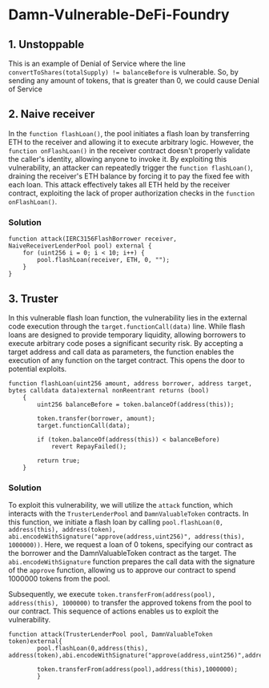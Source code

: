 # Damn-Vulnerable-DeFi-Foundry
## 1. Unstoppable
This is an example of Denial of Service where the line `convertToShares(totalSupply) != balanceBefore` is vulnerable. So, by sending any amount of tokens, that is greater than 0, we could cause Denial of Service
## 2. Naive receiver
In the `function flashLoan()`, the pool initiates a flash loan by transferring ETH to the receiver and allowing it to execute arbitrary logic. However, the `function onFlashLoan()` in the receiver contract doesn't properly validate the caller's identity, allowing anyone to invoke it. By exploiting this vulnerability, an attacker can repeatedly trigger the `function flashLoan()`, draining the receiver's ETH balance by forcing it to pay the fixed fee with each loan. This attack effectively takes all ETH held by the receiver contract, exploiting the lack of proper authorization checks in the `function onFlashLoan()`.
### Solution
```solidity
function attack(IERC3156FlashBorrower receiver, NaiveReceiverLenderPool pool) external {
    for (uint256 i = 0; i < 10; i++) {
        pool.flashLoan(receiver, ETH, 0, "");
    }
}
```
## 3. Truster
In this vulnerable flash loan function, the vulnerability lies in the external code execution through the `target.functionCall(data)` line. While flash loans are designed to provide temporary liquidity, allowing borrowers to execute arbitrary code poses a significant security risk. By accepting a target address and call data as parameters, the function enables the execution of any function on the target contract. This opens the door to potential exploits.
```solidity
function flashLoan(uint256 amount, address borrower, address target, bytes calldata data)external nonReentrant returns (bool)
    {
        uint256 balanceBefore = token.balanceOf(address(this));

        token.transfer(borrower, amount);
        target.functionCall(data);

        if (token.balanceOf(address(this)) < balanceBefore)
            revert RepayFailed();

        return true;
    }
```
### Solution
To exploit this vulnerability, we will utilize the `attack` function, which interacts with the `TrusterLenderPool` and `DamnValuableToken` contracts. In this function, we initiate a flash loan by calling `pool.flashLoan(0, address(this), address(token), abi.encodeWithSignature("approve(address,uint256)", address(this), 1000000))`. Here, we request a loan of 0 tokens, specifying our contract as the borrower and the DamnValuableToken contract as the target. The `abi.encodeWithSignature` function prepares the call data with the signature of the `approve` function, allowing us to approve our contract to spend 1000000 tokens from the pool.

Subsequently, we execute `token.transferFrom(address(pool), address(this), 1000000)` to transfer the approved tokens from the pool to our contract. This sequence of actions enables us to exploit the vulnerability.
```solidity
function attack(TrusterLenderPool pool, DamnValuableToken token)external{
        pool.flashLoan(0,address(this), address(token),abi.encodeWithSignature("approve(address,uint256)",address(this),1000000));

        token.transferFrom(address(pool),address(this),1000000);
        }
```